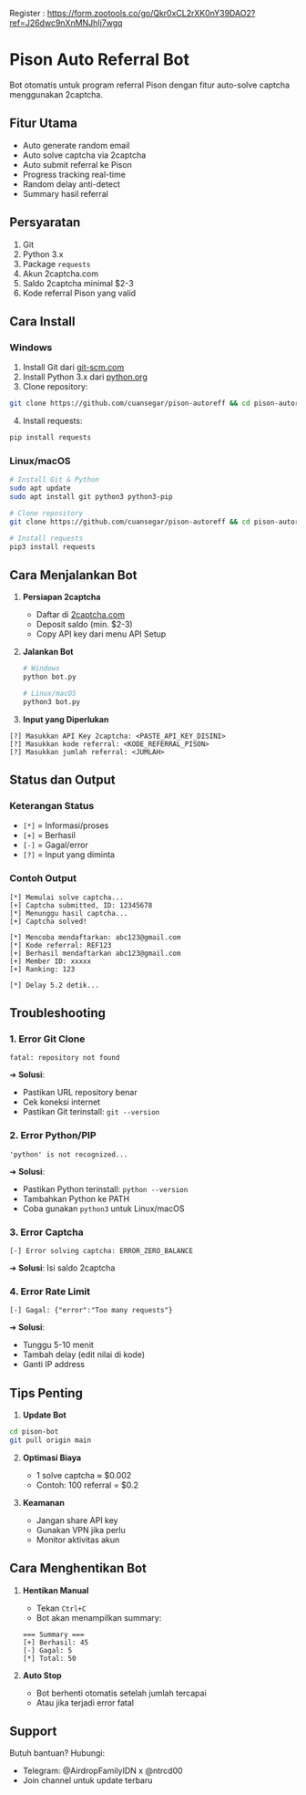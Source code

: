 Register : https://form.zootools.co/go/Qkr0xCL2rXK0nY39DAO2?ref=J26dwc9nXnMNJhIj7wgq
# Pison Auto Referral Bot

Bot otomatis untuk program referral Pison dengan fitur auto-solve captcha menggunakan 2captcha.

## Fitur Utama
- Auto generate random email
- Auto solve captcha via 2captcha
- Auto submit referral ke Pison
- Progress tracking real-time
- Random delay anti-detect
- Summary hasil referral

## Persyaratan
1. Git
2. Python 3.x
3. Package `requests`
4. Akun 2captcha.com
5. Saldo 2captcha minimal $2-3
6. Kode referral Pison yang valid

## Cara Install

### Windows
1. Install Git dari [git-scm.com](https://git-scm.com)
2. Install Python 3.x dari [python.org](https://python.org)
3. Clone repository:
```bash
git clone https://github.com/cuansegar/pison-autoreff && cd pison-autoreff
```
4. Install requests:
```bash
pip install requests
```

### Linux/macOS
```bash
# Install Git & Python
sudo apt update
sudo apt install git python3 python3-pip

# Clone repository
git clone https://github.com/cuansegar/pison-autoreff && cd pison-autoreff

# Install requests
pip3 install requests
```

## Cara Menjalankan Bot

1. **Persiapan 2captcha**
   - Daftar di [2captcha.com](https://2captcha.com)
   - Deposit saldo (min. $2-3)
   - Copy API key dari menu API Setup

2. **Jalankan Bot**
   ```bash
   # Windows
   python bot.py
   
   # Linux/macOS
   python3 bot.py
   ```

3. **Input yang Diperlukan**
```
[?] Masukkan API Key 2captcha: <PASTE_API_KEY_DISINI>
[?] Masukkan kode referral: <KODE_REFERRAL_PISON>
[?] Masukkan jumlah referral: <JUMLAH>
```

## Status dan Output

### Keterangan Status
- `[*]` = Informasi/proses
- `[+]` = Berhasil
- `[-]` = Gagal/error
- `[?]` = Input yang diminta

### Contoh Output
```
[*] Memulai solve captcha...
[+] Captcha submitted, ID: 12345678
[*] Menunggu hasil captcha...
[+] Captcha solved!

[*] Mencoba mendaftarkan: abc123@gmail.com
[*] Kode referral: REF123
[+] Berhasil mendaftarkan abc123@gmail.com
[+] Member ID: xxxxx
[+] Ranking: 123

[*] Delay 5.2 detik...
```

## Troubleshooting

### 1. Error Git Clone
```
fatal: repository not found
```
➜ **Solusi**: 
- Pastikan URL repository benar
- Cek koneksi internet
- Pastikan Git terinstall: `git --version`

### 2. Error Python/PIP
```
'python' is not recognized...
```
➜ **Solusi**: 
- Pastikan Python terinstall: `python --version`
- Tambahkan Python ke PATH
- Coba gunakan `python3` untuk Linux/macOS

### 3. Error Captcha
```
[-] Error solving captcha: ERROR_ZERO_BALANCE
```
➜ **Solusi**: Isi saldo 2captcha

### 4. Error Rate Limit
```
[-] Gagal: {"error":"Too many requests"}
```
➜ **Solusi**:
- Tunggu 5-10 menit
- Tambah delay (edit nilai di kode)
- Ganti IP address

## Tips Penting

1. **Update Bot**
```bash
cd pison-bot
git pull origin main
```

2. **Optimasi Biaya**
   - 1 solve captcha ≈ $0.002
   - Contoh: 100 referral = $0.2

3. **Keamanan**
   - Jangan share API key
   - Gunakan VPN jika perlu
   - Monitor aktivitas akun

## Cara Menghentikan Bot

1. **Hentikan Manual**
   - Tekan `Ctrl+C`
   - Bot akan menampilkan summary:
   ```
   === Summary ===
   [+] Berhasil: 45
   [-] Gagal: 5
   [*] Total: 50
   ```

2. **Auto Stop**
   - Bot berhenti otomatis setelah jumlah tercapai
   - Atau jika terjadi error fatal

## Support

Butuh bantuan? Hubungi:
- Telegram: @AirdropFamilyIDN x @ntrcd00
- Join channel untuk update terbaru
